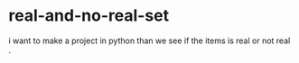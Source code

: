 # real-and-no-real-set
i want to make a project in python than we see if the items is real or not real .

